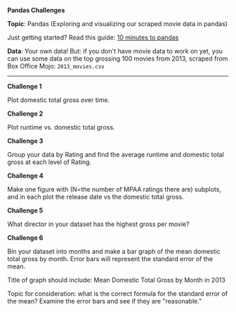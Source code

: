**Pandas Challenges**


**Topic**: Pandas (Exploring and visualizing our scraped movie data in pandas)

Just getting started? Read this guide: [10 minutes to pandas](http://pandas.pydata.org/pandas-docs/stable/10min.html)

**Data**: Your own data! But: if you don't have movie data to work on yet, you can use some data on the top grossing 100 movies from 2013, scraped from Box Office Mojo: `2013_movies.csv`


---


**Challenge 1**

Plot domestic total gross over time.


**Challenge 2**

Plot runtime vs. domestic total gross.


**Challenge 3**

Group your data by Rating and find the average runtime and domestic total gross at each level of Rating.


**Challenge 4**

Make one figure with (N=the number of MPAA ratings there are) subplots, and in each plot the release date vs the domestic total gross.


**Challenge 5**

What director in your dataset has the highest gross per movie?


**Challenge 6**

Bin your dataset into months and make a bar graph of the mean domestic total gross by month.  Error bars will represent the standard error of the mean.

Title of graph should include:  Mean Domestic Total Gross by Month in 2013

Topic for consideration:  what is the correct formula for the standard error of the mean?  Examine the error bars and see if they are "reasonable."

